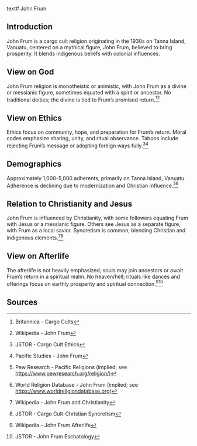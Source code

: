 text# John Frum
## Introduction
John Frum is a cargo cult religion originating in the 1930s on Tanna Island, Vanuatu, centered on a mythical figure, John Frum, believed to bring prosperity. It blends indigenous beliefs with colonial influences.
## View on God
John Frum religion is monotheistic or animistic, with John Frum as a divine or messianic figure, sometimes equated with a spirit or ancestor. No traditional deities; the divine is tied to Frum’s promised return.[^31][^32]
## View on Ethics
Ethics focus on community, hope, and preparation for Frum’s return. Moral codes emphasize sharing, unity, and ritual observance. Taboos include rejecting Frum’s message or adopting foreign ways fully.[^33][^34]
## Demographics
Approximately 1,000–5,000 adherents, primarily on Tanna Island, Vanuatu. Adherence is declining due to modernization and Christian influence.[^35][^36]
## Relation to Christianity and Jesus
John Frum is influenced by Christianity, with some followers equating Frum with Jesus or a messianic figure. Others see Jesus as a separate figure, with Frum as a local savior. Syncretism is common, blending Christian and indigenous elements.[^37][^38]
## View on Afterlife
The afterlife is not heavily emphasized; souls may join ancestors or await Frum’s return in a spiritual realm. No heaven/hell; rituals like dances and offerings focus on earthly prosperity and spiritual connection.[^39][^40]
## Sources
[^31]: Britannica - Cargo Cults[](https://www.britannica.com/topic/cargo-cult)
[^32]: Wikipedia - John Frum[](https://en.wikipedia.org/wiki/John_Frum)
[^33]: JSTOR - Cargo Cult Ethics[](https://www.jstor.org/stable/3260628)
[^34]: Pacific Studies - John Frum[](https://www.pacificstudies.org/john-frum)
[^35]: Pew Research - Pacific Religions (implied; see https://www.pewresearch.org/religion/)
[^36]: World Religion Database - John Frum (implied; see https://www.worldreligiondatabase.org)
[^37]: Wikipedia - John Frum and Christianity[](https://en.wikipedia.org/wiki/John_Frum#Christianity)
[^38]: JSTOR - Cargo Cult-Christian Syncretism[](https://www.jstor.org/stable/3260629)
[^39]: Wikipedia - John Frum Afterlife[](https://en.wikipedia.org/wiki/John_Frum#Afterlife)
[^40]: JSTOR - John Frum Eschatology[](https://www.jstor.org/stable/3260630)
